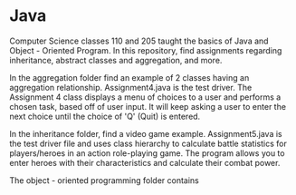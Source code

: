# Java
Computer Science classes 110 and 205 taught the basics of Java and Object - Oriented Program. In this repository, find assignments regarding inheritance, abstract classes and aggregation, and more.

In the aggregation folder find an example of 2 classes having an aggregation relationship. Assignment4.java is the test driver. 
The Assignment 4 class displays a menu of choices to a user and performs a chosen task, based off of user input. It will keep asking a user to
enter the next choice until the choice of 'Q' (Quit) is entered.

In the inheritance folder, find a video game example. Assignment5.java is the test driver file and uses class hierarchy to calculate battle statistics for 
players/heroes in an action role-playing game. The program allows you to enter heroes with their characteristics and calculate their combat power.

The object - oriented programming folder contains 
